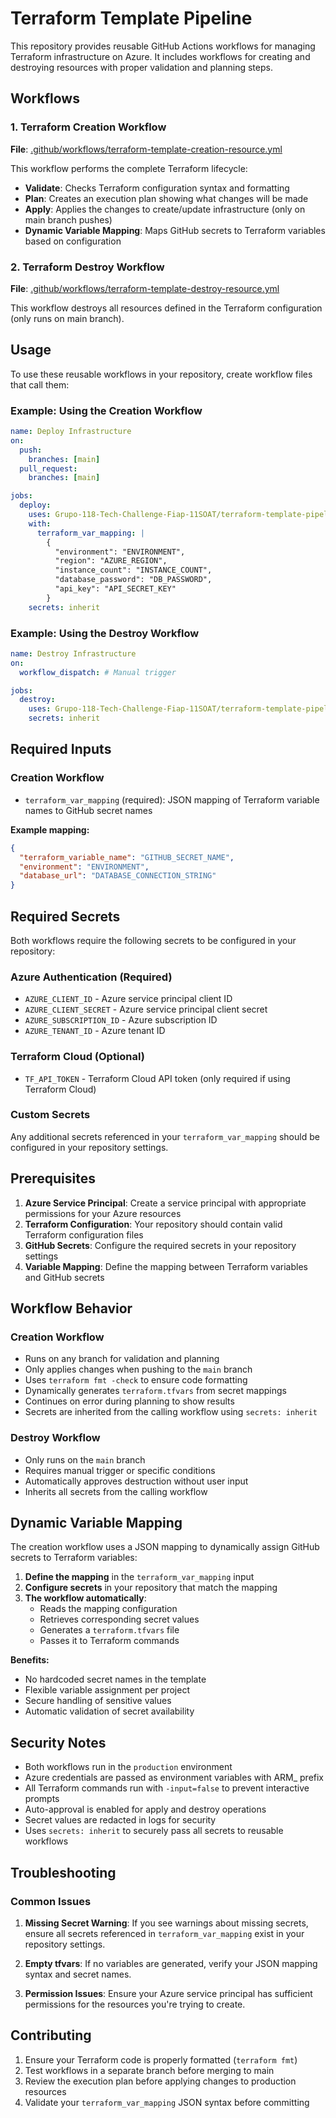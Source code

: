 # Terraform Template Pipeline

This repository provides reusable GitHub Actions workflows for managing Terraform infrastructure on Azure. It includes workflows for creating and destroying resources with proper validation and planning steps.

## Workflows

### 1. Terraform Creation Workflow
**File**: [.github/workflows/terraform-template-creation-resource.yml](.github/workflows/terraform-template-creation-resource.yml)

This workflow performs the complete Terraform lifecycle:
- **Validate**: Checks Terraform configuration syntax and formatting
- **Plan**: Creates an execution plan showing what changes will be made
- **Apply**: Applies the changes to create/update infrastructure (only on main branch pushes)
- **Dynamic Variable Mapping**: Maps GitHub secrets to Terraform variables based on configuration

### 2. Terraform Destroy Workflow
**File**: [.github/workflows/terraform-template-destroy-resource.yml](.github/workflows/terraform-template-destroy-resource.yml)

This workflow destroys all resources defined in the Terraform configuration (only runs on main branch).

## Usage

To use these reusable workflows in your repository, create workflow files that call them:

### Example: Using the Creation Workflow

```yaml
name: Deploy Infrastructure
on:
  push:
    branches: [main]
  pull_request:
    branches: [main]

jobs:
  deploy:
    uses: Grupo-118-Tech-Challenge-Fiap-11SOAT/terraform-template-pipeline-grupo118-fase-3/.github/workflows/terraform-template-creation-resource.yml@main
    with:
      terraform_var_mapping: |
        {
          "environment": "ENVIRONMENT",
          "region": "AZURE_REGION",
          "instance_count": "INSTANCE_COUNT",
          "database_password": "DB_PASSWORD",
          "api_key": "API_SECRET_KEY"
        }
    secrets: inherit
```

### Example: Using the Destroy Workflow

```yaml
name: Destroy Infrastructure
on:
  workflow_dispatch: # Manual trigger

jobs:
  destroy:
    uses: Grupo-118-Tech-Challenge-Fiap-11SOAT/terraform-template-pipeline-grupo118-fase-3/.github/workflows/terraform-template-destroy-resource.yml@main
    secrets: inherit
```

## Required Inputs

### Creation Workflow
- `terraform_var_mapping` (required): JSON mapping of Terraform variable names to GitHub secret names

**Example mapping:**
```json
{
  "terraform_variable_name": "GITHUB_SECRET_NAME",
  "environment": "ENVIRONMENT",
  "database_url": "DATABASE_CONNECTION_STRING"
}
```

## Required Secrets

Both workflows require the following secrets to be configured in your repository:

### Azure Authentication (Required)
- `AZURE_CLIENT_ID` - Azure service principal client ID
- `AZURE_CLIENT_SECRET` - Azure service principal client secret
- `AZURE_SUBSCRIPTION_ID` - Azure subscription ID
- `AZURE_TENANT_ID` - Azure tenant ID

### Terraform Cloud (Optional)
- `TF_API_TOKEN` - Terraform Cloud API token (only required if using Terraform Cloud)

### Custom Secrets
Any additional secrets referenced in your `terraform_var_mapping` should be configured in your repository settings.

## Prerequisites

1. **Azure Service Principal**: Create a service principal with appropriate permissions for your Azure resources
2. **Terraform Configuration**: Your repository should contain valid Terraform configuration files
3. **GitHub Secrets**: Configure the required secrets in your repository settings
4. **Variable Mapping**: Define the mapping between Terraform variables and GitHub secrets

## Workflow Behavior

### Creation Workflow
- Runs on any branch for validation and planning
- Only applies changes when pushing to the `main` branch
- Uses `terraform fmt -check` to ensure code formatting
- Dynamically generates `terraform.tfvars` from secret mappings
- Continues on error during planning to show results
- Secrets are inherited from the calling workflow using `secrets: inherit`

### Destroy Workflow
- Only runs on the `main` branch
- Requires manual trigger or specific conditions
- Automatically approves destruction without user input
- Inherits all secrets from the calling workflow

## Dynamic Variable Mapping

The creation workflow uses a JSON mapping to dynamically assign GitHub secrets to Terraform variables:

1. **Define the mapping** in the `terraform_var_mapping` input
2. **Configure secrets** in your repository that match the mapping
3. **The workflow automatically**:
   - Reads the mapping configuration
   - Retrieves corresponding secret values
   - Generates a `terraform.tfvars` file
   - Passes it to Terraform commands

**Benefits:**
- No hardcoded secret names in the template
- Flexible variable assignment per project
- Secure handling of sensitive values
- Automatic validation of secret availability

## Security Notes

- Both workflows run in the `production` environment
- Azure credentials are passed as environment variables with ARM_ prefix
- All Terraform commands run with `-input=false` to prevent interactive prompts
- Auto-approval is enabled for apply and destroy operations
- Secret values are redacted in logs for security
- Uses `secrets: inherit` to securely pass all secrets to reusable workflows

## Troubleshooting

### Common Issues

1. **Missing Secret Warning**: If you see warnings about missing secrets, ensure all secrets referenced in `terraform_var_mapping` exist in your repository settings.

2. **Empty tfvars**: If no variables are generated, verify your JSON mapping syntax and secret names.

3. **Permission Issues**: Ensure your Azure service principal has sufficient permissions for the resources you're trying to create.

## Contributing

1. Ensure your Terraform code is properly formatted (`terraform fmt`)
2. Test workflows in a separate branch before merging to main
3. Review the execution plan before applying changes to production resources
4. Validate your `terraform_var_mapping` JSON syntax before committing